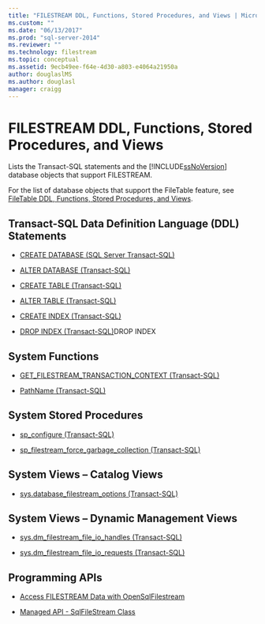 ```yaml
---
title: "FILESTREAM DDL, Functions, Stored Procedures, and Views | Microsoft Docs"
ms.custom: ""
ms.date: "06/13/2017"
ms.prod: "sql-server-2014"
ms.reviewer: ""
ms.technology: filestream
ms.topic: conceptual
ms.assetid: 9ecb49ee-f64e-4d30-a803-e4064a21950a
author: douglaslMS
ms.author: douglasl
manager: craigg
---
```

# FILESTREAM DDL, Functions, Stored Procedures, and Views
  Lists the Transact-SQL statements and the [!INCLUDE[ssNoVersion](../../includes/ssnoversion-md.md)] database objects that support FILESTREAM.  
  
 For the list of database objects that support the FileTable feature, see [FileTable DDL, Functions, Stored Procedures, and Views](../views/views.md).  
  
##  <a name="ddl"></a> Transact-SQL Data Definition Language (DDL) Statements  
  
-   [CREATE DATABASE &#40;SQL Server Transact-SQL&#41;](/sql/t-sql/statements/create-database-sql-server-transact-sql)  
  
-   [ALTER DATABASE &#40;Transact-SQL&#41;](/sql/t-sql/statements/alter-database-transact-sql)  
  
-   [CREATE TABLE &#40;Transact-SQL&#41;](/sql/t-sql/statements/create-table-transact-sql)  
  
-   [ALTER TABLE &#40;Transact-SQL&#41;](/sql/t-sql/statements/alter-table-transact-sql)  
  
-   [CREATE INDEX &#40;Transact-SQL&#41;](/sql/t-sql/statements/create-index-transact-sql)  
  
-   [DROP INDEX &#40;Transact-SQL&#41;](/sql/t-sql/statements/drop-index-transact-sql)DROP INDEX  
  
##  <a name="func"></a> System Functions  
  
-   [GET_FILESTREAM_TRANSACTION_CONTEXT &#40;Transact-SQL&#41;](/sql/t-sql/functions/get-filestream-transaction-context-transact-sql)  
  
-   [PathName &#40;Transact-SQL&#41;](/sql/relational-databases/system-functions/pathname-transact-sql)  
  
##  <a name="proc"></a> System Stored Procedures  
  
-   [sp_configure &#40;Transact-SQL&#41;](/sql/relational-databases/system-stored-procedures/sp-configure-transact-sql)  
  
-   [sp_filestream_force_garbage_collection &#40;Transact-SQL&#41;](/sql/relational-databases/system-stored-procedures/filestream-and-filetable-sp-filestream-force-garbage-collection)  
  
##  <a name="cat"></a> System Views – Catalog Views  
  
-   [sys.database_filestream_options &#40;Transact-SQL&#41;](/sql/relational-databases/system-catalog-views/sys-database-filestream-options-transact-sql)  
  
##  <a name="dmv"></a> System Views – Dynamic Management Views  
  
-   [sys.dm_filestream_file_io_handles &#40;Transact-SQL&#41;](/sql/relational-databases/system-dynamic-management-views/sys-dm-filestream-file-io-handles-transact-sql)  
  
-   [sys.dm_filestream_file_io_requests &#40;Transact-SQL&#41;](/sql/relational-databases/system-dynamic-management-views/sys-dm-filestream-file-io-requests-transact-sql)  
  
##  <a name="api"></a> Programming APIs  
  
-   [Access FILESTREAM Data with OpenSqlFilestream](access-filestream-data-with-opensqlfilestream.md)  
  
-   [Managed API - SqlFileStream Class](http://go.microsoft.com/fwlink/?LinkId=220875)  
  
  
